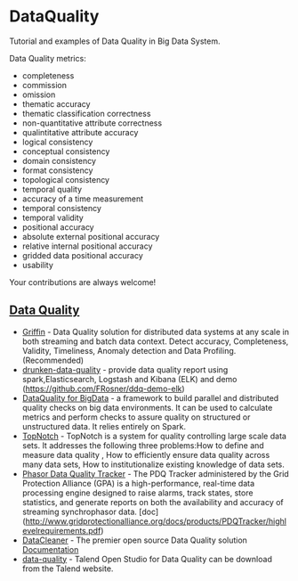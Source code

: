# DataQuality
Tutorial and examples of Data Quality in Big Data System.

Data Quality metrics:
- completeness
 - commission
 - omission
- thematic accuracy
 - thematic classification correctness
 - non-quantitative attribute correctness
 - qualintitative attribute accuracy
- logical consistency
 - conceptual consistency
 - domain consistency
 - format consistency
 - topological consistency
- temporal quality
 - accuracy of a time measurement
 - temporal consistency
 - temporal validity
- positional accuracy
 - absolute external positional accuracy
 - relative internal positional accuracy
 - gridded data positional accuracy
- usability



Your contributions are always welcome!

## [Data Quality](#data-quality)
   * [Griffin](https://github.com/eBay/griffin) - Data Quality solution for distributed data systems at any scale in both streaming and batch data context. Detect accuracy, Completeness, Validity, Timeliness, Anomaly detection and Data Profiling. (Recommended)
   * [drunken-data-quality](https://github.com/FRosner/drunken-data-quality) - provide data quality report using spark,Elasticsearch, Logstash and Kibana (ELK) and demo (https://github.com/FRosner/ddq-demo-elk)
   * [DataQuality for BigData](https://github.com/agile-lab-dev/DataQuality) - a framework to build parallel and distributed quality checks on big data environments. It can be used to calculate metrics and perform checks to assure quality on structured or unstructured data. It relies entirely on Spark.
   * [TopNotch](https://github.com/blackrock/TopNotch) - TopNotch is a system for quality controlling large scale data sets. It addresses the following three problems:How to define and measure data quality , How to efficiently ensure data quality across many data sets, How to institutionalize existing knowledge of data sets.
   * [Phasor Data Quality Tracker](https://github.com/GridProtectionAlliance/pdqtracker) - The PDQ Tracker administered by the Grid Protection Alliance (GPA) is a high-performance, real-time data processing engine designed to raise alarms, track states, store statistics, and generate reports on both the availability and accuracy of streaming synchrophasor data. [doc] (http://www.gridprotectionalliance.org/docs/products/PDQTracker/highlevelrequirements.pdf)
   * [DataCleaner](https://github.com/datacleaner/DataCleaner) - The premier open source Data Quality solution [Documentation](https://datacleaner.org/resources/docs/5.1/pdf/datacleaner-reference.pdf)
   * [data-quality](https://github.com/Talend/data-quality) - Talend Open Studio for Data Quality can be download from the Talend website.
